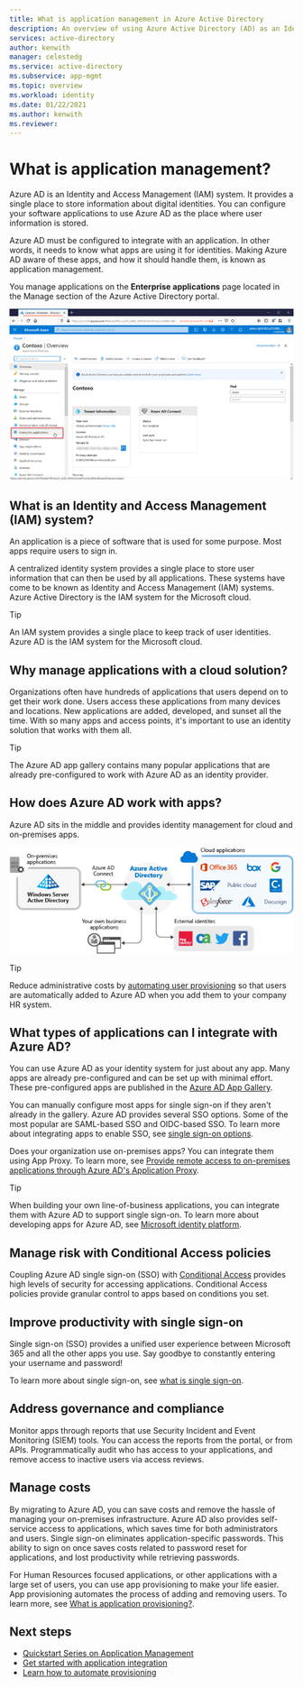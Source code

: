 ```yaml
---
title: What is application management in Azure Active Directory
description: An overview of using Azure Active Directory (AD) as an Identity and Access Management (IAM) system for your cloud and on-premises applications.
services: active-directory
author: kenwith
manager: celestedg
ms.service: active-directory
ms.subservice: app-mgmt
ms.topic: overview
ms.workload: identity
ms.date: 01/22/2021
ms.author: kenwith
ms.reviewer: 
---
```


# What is application management?

Azure AD is an Identity and Access Management (IAM) system. It provides a single place to store information about digital identities. You can configure your software applications to use Azure AD as the place where user information is stored. 

Azure AD must be configured to integrate with an application. In other words, it needs to know what apps are using it for identities. Making Azure AD aware of these apps, and how it should handle them, is known as application management.

You manage applications on the **Enterprise applications** page located in the Manage section of the Azure Active Directory portal.

![The Enterprise applications option under the Manage section of the Azure AD portal.](media/what-is-application-management/enterprise-applications-in-nav.png)

## What is an Identity and Access Management (IAM) system?
An application is a piece of software that is used for some purpose. Most apps require users to sign in.

A centralized identity system provides a single place to store user information that can then be used by all applications. These systems have come to be known as Identity and Access Management (IAM) systems. Azure Active Directory is the IAM system for the Microsoft cloud.

>[!TIP]
>An IAM system provides a single place to keep track of user identities. Azure AD is the IAM system for the Microsoft cloud.

## Why manage applications with a cloud solution?

Organizations often have hundreds of applications that users depend on to get their work done. Users access these applications from many devices and locations. New applications are added, developed, and sunset all the time. With so many apps and access points, it's important to use an identity solution that works with them all.

>[!TIP]
>The Azure AD app gallery contains many popular applications that are already pre-configured to work with Azure AD as an identity provider.

## How does Azure AD work with apps?

Azure AD sits in the middle and provides identity management for cloud and on-premises apps. 

![Diagram that shows apps federated via Azure AD](media/what-is-application-management/app-management-overview.png)

>[!TIP]
>Reduce administrative costs by [automating user provisioning](../app-provisioning/user-provisioning.md) so that users are automatically added to Azure AD when you add them to your company HR system. 

## What types of applications can I integrate with Azure AD?

You can use Azure AD as your identity system for just about any app. Many apps are already pre-configured and can be set up with minimal effort. These pre-configured apps are published in the [Azure AD App Gallery](/azure/active-directory/saas-apps/). 

You can manually configure most apps for single sign-on if they aren't already in the gallery. Azure AD provides several SSO options. Some of the most popular are SAML-based SSO and OIDC-based SSO. To learn more about integrating apps to enable SSO, see [single sign-on options](sso-options.md). 

Does your organization use on-premises apps? You can integrate them using App Proxy. To learn more, see [Provide remote access to on-premises applications through Azure AD's Application Proxy](application-proxy.md).

>[!TIP]
>When building your own line-of-business applications, you can integrate them with Azure AD to support single sign-on. To learn more about developing apps for Azure AD, see [Microsoft identity platform](..//develop/v2-overview.md).

## Manage risk with Conditional Access policies

Coupling Azure AD single sign-on (SSO) with [Conditional Access](../conditional-access/concept-conditional-access-cloud-apps.md) provides high levels of security for accessing applications. Conditional Access policies provide granular control to apps based on conditions you set. 

## Improve productivity with single sign-on

Single sign-on (SSO) provides a unified user experience between Microsoft 365 and all the other apps you use. Say goodbye to constantly entering your username and password!

To learn more about single sign-on, see [what is single sign-on](what-is-single-sign-on.md).

## Address governance and compliance

Monitor apps through reports that use Security Incident and Event Monitoring (SIEM) tools. You can access the reports from the portal, or from APIs. Programmatically audit who has access to your applications, and remove access to inactive users via access reviews.

## Manage costs

By migrating to Azure AD, you can save costs and remove the hassle of managing your on-premises infrastructure. Azure AD also provides self-service access to applications, which saves time for both administrators and users. Single sign-on eliminates application-specific passwords. This ability to sign on once saves costs related to password reset for applications, and lost productivity while retrieving passwords.

For Human Resources focused applications, or other applications with a large set of users, you can use app provisioning to make your life easier. App provisioning automates the process of adding and removing users. To learn more, see [What is application provisioning?](../app-provisioning/user-provisioning.md).

## Next steps

- [Quickstart Series on Application Management](view-applications-portal.md)
- [Get started with application integration](plan-an-application-integration.md)
- [Learn how to automate provisioning](../app-provisioning/user-provisioning.md)